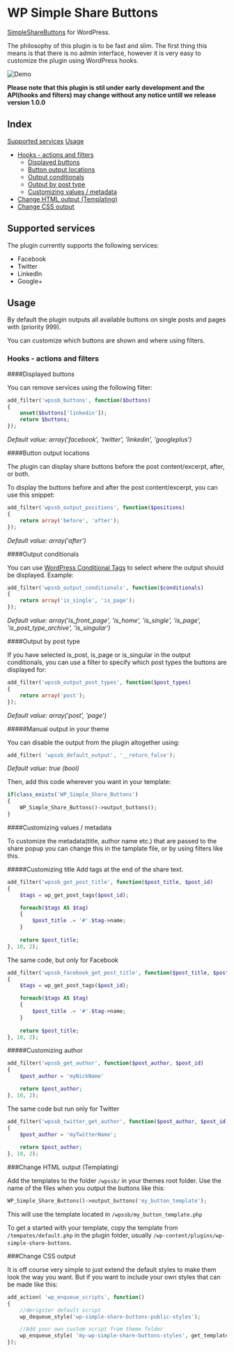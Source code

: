 WP Simple Share Buttons
====================

[SimpleShareButtons](https://github.com/SubZane/SimpleShareButtons) for WordPress. 

The philosophy of this plugin is to be fast and slim. The first thing this means is that there is no admin interface, however it is very easy to customize the plugin using WordPress hooks.

![Demo](https://raw.githubusercontent.com/pelmered/WPSimpleShareButtons/master/simplesharebuttons.png "This is what the default output looks like")

__Please note that this plugin is stil under early development and the API(hooks and filters) may change without any notice untill we release version 1.0.0__

## Index
[Supported services](#supported-services) 
[Usage](#usage) 
* [Hooks - actions and filters]() 
  * [Displayed buttons](#displayed-buttons) 
  * [Button output locations](#button-output-locations) 
  * [Output conditionals](#output-conditionals) 
  * [Output by post type](#output-by-post-type) 
  * [Customizing values / metadata](#customizing-values--metadata) 
* [Change HTML output (Templating)](#change-html-output-templating) 
* [Change CSS output](#change-css-output) 


## Supported services

The plugin currently supports the following services:

* Facebook
* Twitter
* LinkedIn
* Google+

## Usage

By default the plugin outputs all available buttons on single posts and pages with (priority 999).

You can customize which buttons are shown and where using filters.

### Hooks - actions and filters

####Displayed buttons

You can remove services using the following filter:

```php
add_filter('wpssb_buttons', function($buttons)
{
	unset($buttons['linkedin']);
	return $buttons;
});
```

*Default value: array('facebook', 'twitter', 'linkedin', 'googleplus')*

####Button output locations

The plugin can display share buttons before the post content/excerpt, after, or both.

To display the buttons before and after the post content/excerpt, you can use this snippet:

```php
add_filter('wpssb_output_positions', function($positions)
{
	return array('before', 'after');
});
```

*Default value: array('after')*

####Output conditionals

You can use [WordPress Conditional Tags](http://codex.wordpress.org/Conditional_Tags) to select where the output should be displayed. 
Example:

```php
add_filter('wpssb_output_conditionals', function($conditionals)
{
	return array('is_single', 'is_page');
});
```

*Default value: array('is_front_page', 'is_home', 'is_single', 'is_page', 'is_post_type_archive', 'is_singular')*

####Output by post type

If you have selected is_post, is_page or is_singular in the output conditionals, you can use a filter to specify which post types the buttons
are displayed for:

```php
add_filter('wpssb_output_post_types', function($post_types)
{
	return array('post');
});
```

*Default value: array('post', 'page')*

#####Manual output in your theme

You can disable the output from the plugin altogether using:

```php
add_filter( 'wpssb_default_output', '__return_false');
```

*Default value: true (bool)*

Then, add this code wherever you want in your template:

```php
if(class_exists('WP_Simple_Share_Buttons')
{
	WP_Simple_Share_Buttons()->output_buttons();
}
```

####Customizing values / metadata

To customize the metadata(title, author name etc.) that are passed to the share popup you can change this in the tamplate file, or by using filters like this.

#####Customizing title
Add tags at the end of the share text.

```php
add_filter('wpssb_get_post_title', function($post_title, $post_id)
{
	$tags = wp_get_post_tags($post_id);

	foreach($tags AS $tag)
	{
		$post_title .= '#'.$tag->name;
	}
	
	return $post_title;
}, 10, 2);
```
The same code, but only for Facebook
```php
add_filter('wpssb_facebook_get_post_title', function($post_title, $post_id)
{
	$tags = wp_get_post_tags($post_id);

	foreach($tags AS $tag)
	{
		$post_title .= '#'.$tag->name;
	}
	
	return $post_title;
}, 10, 2);
```
#####Customizing author

```php
add_filter('wpssb_get_author', function($post_author, $post_id)
{
	$post_author = 'myNickName'

	return $post_author;
}, 10, 2);
```
The same code but run only for Twitter
```php
add_filter('wpssb_twitter_get_author', function($post_author, $post_id)
{
	$post_author = 'myTwitterName';
	
	return $post_author;
}, 10, 2);
```

###Change HTML output (Templating)

Add the templates to the folder ` /wpssb/ ` in your themes root folder. Use the name of the files when you output the buttons like this:

```php
WP_Simple_Share_Buttons()->output_buttons('my_button_template');
```

This will use the template located in ` /wpssb/my_button_template.php `

To get a started with your template, copy the template from ` /tempates/default.php ` in the plugin folder, usually ` /wp-content/plugins/wp-simple-share-buttons `.

###Change CSS output

It is off course very simple to just extend the default styles to make them look the way you want. But if you want to include your own styles that can be made like this:

```php
add_action( 'wp_enqueue_scripts', function() 
{
	//derigster default script
	wp_dequeue_style('wp-simple-share-buttons-public-styles');

	//Add your own custom script from theme folder
	wp_enqueue_style( 'my-wp-simple-share-buttons-styles', get_template_directory_uri() . '/css/my-styles.css' );
});
```

